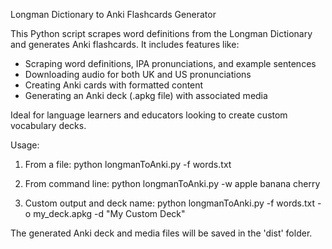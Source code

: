 Longman Dictionary to Anki Flashcards Generator

This Python script scrapes word definitions from the Longman Dictionary and generates Anki flashcards. It includes features like:

- Scraping word definitions, IPA pronunciations, and example sentences
- Downloading audio for both UK and US pronunciations
- Creating Anki cards with formatted content
- Generating an Anki deck (.apkg file) with associated media

Ideal for language learners and educators looking to create custom vocabulary decks.

Usage:
1. From a file:
   python longmanToAnki.py -f words.txt

2. From command line:
   python longmanToAnki.py -w apple banana cherry

3. Custom output and deck name:
   python longmanToAnki.py -f words.txt -o my_deck.apkg -d "My Custom Deck"

The generated Anki deck and media files will be saved in the 'dist' folder.
